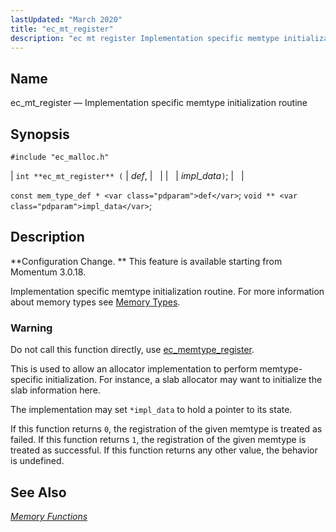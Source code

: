 ```yaml
---
lastUpdated: "March 2020"
title: "ec_mt_register"
description: "ec mt register Implementation specific memtype initialization routine int ec mt register def impl data const mem type def def void impl data Configuration Change This feature is available starting from Momentum 3 0 18 Implementation specific memtype initialization routine For more information about memory types see Memory Types Do..."
---
```


<a name="apis.ec_mt_register"></a> 
## Name

ec_mt_register — Implementation specific memtype initialization routine

## Synopsis

`#include "ec_malloc.h"`

| `int **ec_mt_register** (` | <var class="pdparam">def</var>, |   |
|   | <var class="pdparam">impl_data</var>`)`; |   |

`const mem_type_def * <var class="pdparam">def</var>`;
`void ** <var class="pdparam">impl_data</var>`;<a name="idp55008272"></a> 
## Description

**Configuration Change. ** This feature is available starting from Momentum 3.0.18.

Implementation specific memtype initialization routine. For more information about memory types see [Memory Types](/momentum/3/3-api/arch-primary-apis#arch.memory.types).

### Warning

Do not call this function directly, use [ec_memtype_register](/momentum/3/3-api/apis-ec-memtype-register).

This is used to allow an allocator implementation to perform memtype-specific initialization. For instance, a slab allocator may want to initialize the slab information here.

The implementation may set `*impl_data` to hold a pointer to its state.

If this function returns `0`, the registration of the given memtype is treated as failed. If this function returns `1`, the registration of the given memtype is treated as successful. If this function returns any other value, the behavior is undefined.

<a name="idp55016768"></a> 
## See Also

[*Memory Functions*](/momentum/3/3-api/3-api-memory)